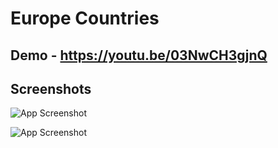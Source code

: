 
# Europe Countries



## Demo - https://youtu.be/03NwCH3gjnQ





## Screenshots

![App Screenshot](https://firebasestorage.googleapis.com/v0/b/navindu-69.appspot.com/o/ss%2FCapture.PNG?alt=media&token=4fd5c3d6-b31a-4175-9ef9-5891b0e43c8c)

![App Screenshot](https://firebasestorage.googleapis.com/v0/b/navindu-69.appspot.com/o/ss%2Fdd.PNG?alt=media&token=6a4b3638-f728-4054-af79-edac14e4ed30)

